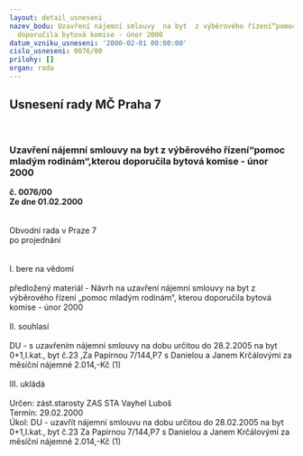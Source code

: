 ```yaml
---
layout: detail_usneseni
nazev_bodu: Uzavření nájemní smlouvy  na byt  z výběrového řízení“pomoc mladým rodinám“,kterou
  doporučila bytová komise - únor 2000
datum_vzniku_usneseni: '2000-02-01 00:00:00'
cislo_usneseni: 0076/00
prilohy: []
organ: rada
---
```

<div id="ucUsn_pList" class="usn">
	<span><h2>Usnesení rady MČ Praha 7 </h2>
<br></span><div class="standBody">
<span><h3>Uzavření nájemní smlouvy  na byt  z výběrového řízení“pomoc mladým rodinám“,kterou doporučila bytová komise - únor 2000</h3></span><div class="center">
		<strong>č. 0076/00</strong><br>
	</div>
<div class="center">
		<strong>Ze dne 01.02.2000</strong><br><br>
	</div>
<br>Obvodní rada v Praze 7<br>po projednání<br><br><br>I.	bere na vědomí<br><br> předložený materiál - Návrh na uzavření nájemní smlouvy na byt z výběrového řízení „pomoc mladým rodinám“, kterou doporučila bytová komise - únor 2000<br><br>II.	souhlasí <br><br>DU - s uzavřením nájemní smlouvy na dobu určitou do 28.2.2005 na byt 0+1,I.kat., byt  č.23 ,Za Papírnou 7/144,P7 s Danielou a Janem Krčálovými za měsíční nájemné 2.014,-Kč (1)<br><br>III.	ukládá <br><br> Určen:	zást.starosty	ZAS STA Vayhel Luboš<br>Termín: 29.02.2000<br>Úkol:	DU - uzavřít nájemní smlouvu na dobu určitou do 28.02.2005 na byt 0+1,I.kat., byt č.23 Za Papírnou 7/144,P7 s Danielou a Janem Krčálovými  za měsíční nájemné 2.014,-Kč (1)<br>
</div>
</div>